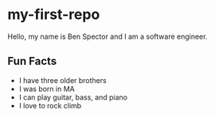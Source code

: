 # my-first-repo

Hello, my name is Ben Spector and I am a software engineer.

## Fun Facts
- I have three older brothers
- I was born in MA
- I can play guitar, bass, and piano
- I love to rock climb
